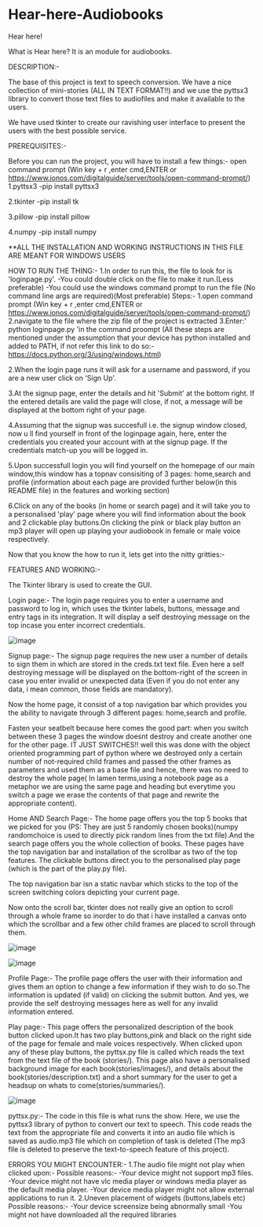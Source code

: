 # Hear-here-Audiobooks

Hear here!	

What is Hear here?
It is an module for audiobooks.

DESCRIPTION:-

The base of this project is  text to speech conversion. We have a nice collection of mini-stories (ALL IN TEXT FORMAT!!) and we use the pyttsx3 library to convert those text files to audiofiles and make it available to the users.

We have used tkinter to create our ravishing user interface to present the users with the best possible service.

PREREQUISITES:-

Before you can run the project, you will have to install a few things:-
open command prompt (Win key + r ,enter cmd,ENTER  or https://www.ionos.com/digitalguide/server/tools/open-command-prompt/)
1.pyttsx3
	-pip install pyttsx3

2.tkinter
	-pip install tk

3.pillow
	-pip install pillow

4.numpy
	-pip install numpy

**ALL THE INSTALLATION AND WORKING INSTRUCTIONS IN THIS FILE ARE MEANT FOR WINDOWS USERS


HOW TO RUN THE THING:-
1.In order to run this, the file to look for is 'loginpage.py'.
	-You could double click on the file to make it run.(Less preferable)
	-You could use the windows command prompt to run the file (No command line args are required)(Most preferable)
	 Steps:-
		1.open command prompt (Win key + r ,enter cmd,ENTER  or https://www.ionos.com/digitalguide/server/tools/open-command-prompt/)
		2.navigate to the file where the zip file of the project is extracted
		3.Enter:' python loginpage.py 'in the command proompt
	(All these steps are mentioned under the assumption that your device has python installed and added to PATH, if not refer this link to do so:- 	https://docs.python.org/3/using/windows.html)

2.When the login page runs it will ask for a username and password, if you are a new user click on 'Sign Up'.

3.At the signup page, enter the details and hit 'Submit' at the bottom right. If the entered details are valid the page will close, if not, a message will be displayed   at the bottom right of your page.

4.Assuming that the signup was succesfull i.e. the signup window closed, now u ll find yourself in front of the loginpage again, here, enter the credentials you   created your account with at the signup page. If the credentials match-up you will be logged in.

5.Upon successfull login you will find yourself on the homepage of our main window,this window has a topnav consisiting of 3 pages: home,search and profile   (information about each page are provided further below(in this README file) in the features and working section)

6.Click on any of the books (in home or search page) and it will take you to a personalised 'play' page where you will find information about the book and 2 clickable    play buttons.On clicking the pink or black play button an mp3 player will open up playing your audiobook in female or male voice respectively.

Now that you know the how to run it, lets get into the nitty gritties:-

FEATURES AND WORKING:-

The Tkinter library is used to create the GUI.

Login page:-
The login page requires you to enter a username and password to log in, which uses the tkinter labels, buttons, message and entry tags in its integration.
It will display a self destroying message on the top incase you enter incorrect credentials.

![image](https://github.com/JaynilVaidya/Hear-here-Audiobooks/assets/88105195/277b25ac-8322-4c56-9848-1b555dbb0e0f)


Signup page:-
The signup page requires the new user a number of details to sign them in which are stored in the creds.txt text file. Even here a self destroying message will be displayed on the bottom-right of the screen in case you enter invalid or unexpected data (Even if you do not enter any data, i mean common, those fields are mandatory).

Now the home page, it consist of a top navigation bar which provides you the ability to navigate through 3 different pages: home,search and profile.

Fasten your seatbelt because here comes the good part: when you switch between these 3 pages the window doesnt destroy and create another one for the other page. IT JUST SWITCHES!! well this was done with the object oriented programming part of python where we destroyed only a certain number of not-required child frames and passed the other frames as parameters and used them as a base file and hence, there was no need to destroy the whole page( In lamen terms,using a notebook page as a metaphor we are using the same page and heading but everytime you switch a page we erase the contents of that page and rewrite the appropriate content).

Home AND Search Page:-
The home page offers you the top 5 books that we picked for you (PS: They are just 5 randomly chosen books)(numpy randomchoice is used to directly pick random lines from the txt file).And the search page offers you the whole collection of books.
These pages have the top navigation bar and installation of the scrollbar as two of the top features.
The clickable buttons direct you to the personalised play page (which is the part of the play.py file).

The top navigation bar isn a static navbar which sticks to the top of the screen switching colors depicting your current page.

Now onto the scroll bar, tkinter does not really give an option to scroll through a whole frame so inorder to do that i have installed a canvas onto which the scrollbar and a few other child frames are placed to scroll through them.  

![image](https://github.com/JaynilVaidya/Hear-here-Audiobooks/assets/88105195/361ac93b-ee70-44ba-bc60-498f6d41b9fc)

![image](https://github.com/JaynilVaidya/Hear-here-Audiobooks/assets/88105195/4c6262ee-c425-4d16-aea6-a7ab84f0e5db)



Profile Page:-
The profile page offers the user with their information and gives them an option to change a few information if they wish to do so.The information is updated (if valid) on clicking the submit button. And yes, we provide the self destroying messages here as well for any invalid information entered.

Play page:-
This page offers the personalized description of the book button clicked upon.It has two play buttons,pink and black on the right side of the page for female and male voices respectively. When clicked upon any of these play buttons, the pyttsx.py file is called which reads the text from the text file of the book (stories/). This page also have a personalised background image for each book(stories/images/), and details about the book(stories/description.txt) and a short summary for the user to get a headsup on whats to come(stories/summaries/).

![image](https://github.com/JaynilVaidya/Hear-here-Audiobooks/assets/88105195/62d2ba76-53ef-40e2-9a48-d6bc803d865a)


pyttsx.py:-
The code in this file is what runs the show. Here, we use the pyttsx3 library of python to convert our text to speech. This code reads the text from the appropriate file and converts it into an audio file which is saved as audio.mp3 file which on completion of task is deleted (The mp3 file is deleted to preserve the text-to-speech feature of this project). 

ERRORS YOU MIGHT ENCOUNTER:-
1.The audio file might not play when clicked upon:-
Possible reasons:-
	-Your device might not support mp3 files.
	-Your device might not have vlc media player or windows media player as the default media player.
	-Your device media player might not allow external applications to run it.
2.Uneven placement of widgets (buttons,labels etc)
Possible reasons:-
	-Your device screensize being abnormally small
	-You might not have downloaded all the required libraries

 
